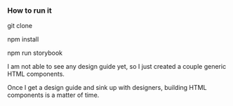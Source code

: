 ### How to run it

git clone

npm install

npm run storybook


I am not able to see any design guide yet, so I just created a couple generic HTML components.

Once I get a design guide and sink up with designers, building HTML components is a matter of time.
